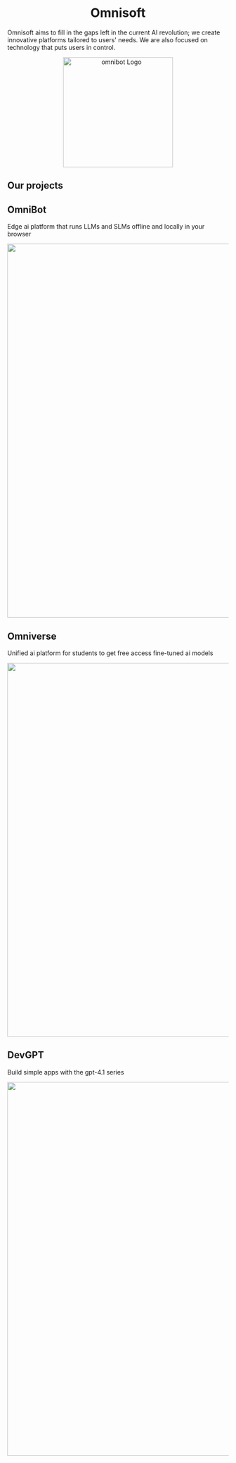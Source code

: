 <div>
 <h1 align="center">Omnisoft</h1>
</div>
Omnisoft aims to fill in the gaps left in the current AI revolution; we create innovative platforms tailored to users' needs. We are also focused on technology that puts users in control.

<div>
 <p align="center"><a href="https://omnibot.com.co" target="_blank"><img src="https://res.cloudinary.com/diekemzs9/image/upload/v1733212752/ele_rkmlyz.png" width="250" alt="omnibot Logo"></a></p>
</div>
   



## Our projects 

## OmniBot 
Edge ai platform that runs LLMs and SLMs offline and locally in your browser

<center><img src="https://res.cloudinary.com/diekemzs9/image/upload/v1744964935/Yellow_Sun_Flower_Seamless_Pattern_Zoom_Virtual_Backgound_1_rfb6ok.png" width="850"/></center>
  
## Omniverse
Unified ai platform for students to get free access fine-tuned ai models

<center><img src="https://res.cloudinary.com/diekemzs9/image/upload/v1744963933/Yellow_Sun_Flower_Seamless_Pattern_Zoom_Virtual_Backgound_leesrk.png" width="850"/></center>

## DevGPT
Build simple apps with the gpt-4.1 series

<center><img src="https://res.cloudinary.com/diekemzs9/image/upload/v1744965528/Yellow_Sun_Flower_Seamless_Pattern_Zoom_Virtual_Backgound_2_xdtemc.png" width="850"/></center>



